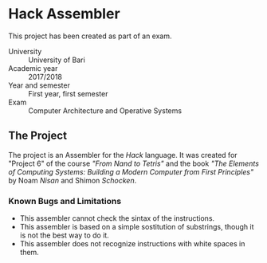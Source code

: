 # Hack Assembler
This project has been created as part of an exam.
<dl>
  <dt>University</dt>
  <dd>University of Bari</dd>
  <dt>Academic year</dt>
  <dd>2017/2018</dd>
  <dt>Year and semester</dt>
  <dd>First year, first semester</dd>
  <dt>Exam</dt>
  <dd>Computer Architecture and Operative Systems</dd>
</dl>

## The Project
The project is an Assembler for the *Hack* language. It was created for "Project 6" of the course *"From Nand to Tetris"* and the book *"The Elements of Computing Systems: Building a Modern Computer from First Principles"* by Noam *Nisan* and Shimon *Schocken*.
### Known Bugs and Limitations
- This assembler cannot check the sintax of the instructions.
- This assembler is based on a simple sostitution of substrings, though it is not the best way to do it.
- This assembler does not recognize instructions with white spaces in them.
